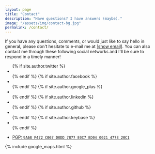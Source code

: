 ```yaml
---
layout: page
title: "Contact"
description: "Have questions? I have answers (maybe)."
image: "/assets/img/contact-bg.jpg"
permalink: /contact/
---
```


If you have any questions, comments, or would just like to say hello in general, please don't hesitate to e-mail me at <i class="fa fa-envelope-o" aria-hidden="true"></i> <a href="//www.google.com/recaptcha/mailhide/d?k=01Ah8C4RPlxrq0YzH0lAgV3A==&amp;c=5EHKDn7dLYlMt2GbgnzCJSmRU5Ib6dm-bTB5J6Kxa0I=" onclick="window.open('//www.google.com/recaptcha/mailhide/d?k\x3d01Ah8C4RPlxrq0YzH0lAgV3A\x3d\x3d\x26c\x3d5EHKDn7dLYlMt2GbgnzCJSmRU5Ib6dm-bTB5J6Kxa0I\x3d', '', 'toolbar=0,scrollbars=0,location=0,statusbar=0,menubar=0,resizable=0,width=500,height=300'); return false;" title="Reveal this e-mail address">[show email]</a>. You can also contact me through these following social networks and I'll be sure to respond in a timely manner!

<ul class="list-inline text-center text-muted fa-3x">
  {% if site.author.twitter %}
  <li>
    <a rel="me" href="//twitter.com/{{ site.author.twitter }}">
      <i class="fa fa-twitter" aria-hidden="true"></i>
    </a>
  </li>
  {% endif %}
  {% if site.author.facebook %}
  <li>
    <a rel="me" href="//facebook.com/{{ site.author.facebook }}">
      <i class="fa fa-facebook" aria-hidden="true"></i>
    </a>
  </li>
  {% endif %}
  {% if site.author.google_plus %}
  <li>
    <a rel="me" href="//google.com/+{{ site.author.google_plus }}">
      <i class="fa fa-google-plus" aria-hidden="true"></i>
    </a>
  </li>
  {% endif %}
  {% if site.author.linkedin %}
  <li>
    <a rel="me" href="//linkedin.com/in/{{ site.author.linkedin }}">
      <i class="fa fa-linkedin" aria-hidden="true"></i>
    </a>
  </li>
  {% endif %}
  {% if site.author.github %}
  <li>
    <a rel="me" href="//github.com/{{ site.author.github }}">
      <i class="fa fa-github" aria-hidden="true"></i>
    </a>
  </li>
  {% endif %}
  {% if site.author.keybase %}
  <li>
    <a rel="me" href="//keybase.io/{{ site.author.keybase }}">
      <i class="fa fa-key" aria-hidden="true"></i>
    </a>
  </li>
  {% endif %}
</ul>

<ul class="list-inline text-center text-muted">
  <li>
    <a href="//keybase.io/milanaryal/key.asc">
      PGP: <code>9A68 F472 C067 D0DD 7877 E0C7 BD04 0021 477E 20C1</code>
    </a>
  </li>
</ul>

{% include google_maps.html %}
